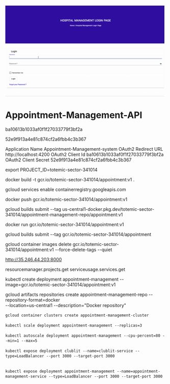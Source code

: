 ![til](./Screen.gif)

# Appointment-Management-API

ba10613b1033af0f1f27033779f3bf2a

52e9f913a4e81c874cf2a6fbb4c3b367

Application Name
Appointment-Management-system
OAuth2 Redirect URL
http://localhost:4200
OAuth2 Client Id
ba10613b1033af0f1f27033779f3bf2a
OAuth2 Client Secret
52e9f913a4e81c874cf2a6fbb4c3b367


export PROJECT_ID=totemic-sector-341014

docker build -t gcr.io/totemic-sector-341014/appointment:v1 .

gcloud services enable containerregistry.googleapis.com

docker push gcr.io/totemic-sector-341014/appointment:v1

gcloud builds submit --tag us-central1-docker.pkg.dev/totemic-sector-341014/appointment-management-repo/appointment:v1

docker run gcr.io/totemic-sector-341014/appointment:v1

gcloud builds submit --tag gcr.io/totemic-sector-341014/appointment

gcloud container images delete gcr.io/totemic-sector-341014/appointment:v1  --force-delete-tags --quiet

http://35.246.44.203:8000



resourcemanager.projects.get
serviceusage.services.get

kubectl create deployment appointment-management --image=gcr.io/totemic-sector-341014/appointment:v1

gcloud artifacts repositories create appointment-management-repo --repository-format=docker \
    --location=us-central1 --description="Docker repository"
    
    
    gcloud container clusters create appointment-management-cluster
    
    kubectl scale deployment appointment-management --replicas=3
    
    kubectl autoscale deployment appointment-management --cpu-percent=80 --min=1 --max=5
    
    kubectl expose deployment clublit --name=clublit-service --type=LoadBalancer --port 3000 --target-port 3000

    
    kubectl expose deployment appointment-management --name=appointment-management-service --type=LoadBalancer --port 3000 --target-port 3000
